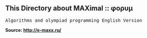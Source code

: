 ## This Directory about MAXimal :: φορυμ
<pre>Algorithms and olympiad programming English Version</pre>
<strong>Source: <a>http://e-maxx.ru/</a>


